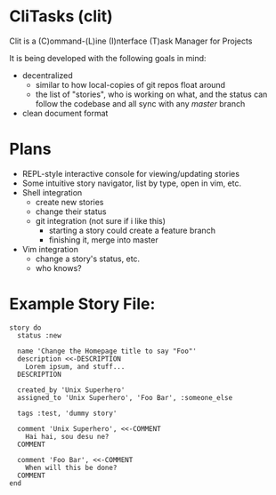 
# CliTasks (clit)

Clit is a (C)ommand-(L)ine (I)nterface (T)ask Manager for Projects

It is being developed with the following goals in mind:

* decentralized
    * similar to how local-copies of git repos float around
    * the list of "stories", who is working on what, and the status can follow the codebase and all sync with any _master_ branch
* clean document format


# Plans

* REPL-style interactive console for viewing/updating stories
* Some intuitive story navigator, list by type, open in vim, etc.
* Shell integration
  * create new stories
  * change their status
  * git integration (not sure if i like this)
    * starting a story could create a feature branch
    * finishing it, merge into master
* Vim integration
  * change a story's status, etc.
  * who knows?

# Example Story File:

    story do
      status :new

      name 'Change the Homepage title to say "Foo"'
      description <<-DESCRIPTION
        Lorem ipsum, and stuff...
      DESCRIPTION

      created_by 'Unix Superhero'
      assigned_to 'Unix Superhero', 'Foo Bar', :someone_else

      tags :test, 'dummy story'

      comment 'Unix Superhero', <<-COMMENT
        Hai hai, sou desu ne?
      COMMENT

      comment 'Foo Bar', <<-COMMENT
        When will this be done?
      COMMENT
    end

